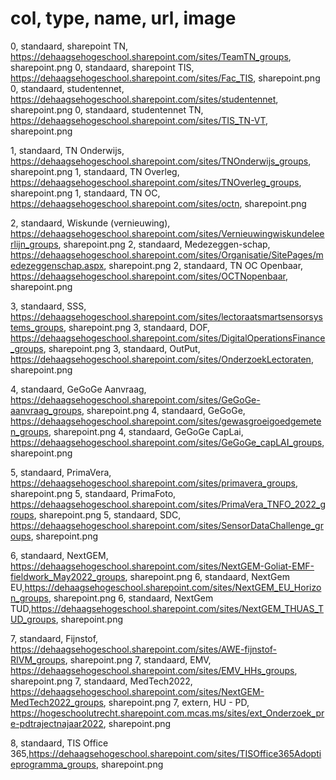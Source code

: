 # col, type, name, url, image
0, standaard, sharepoint TN, https://dehaagsehogeschool.sharepoint.com/sites/TeamTN_groups, sharepoint.png
0, standaard, sharepoint TIS, https://dehaagsehogeschool.sharepoint.com/sites/Fac_TIS, sharepoint.png
0, standaard, studentennet, https://dehaagsehogeschool.sharepoint.com/sites/studentennet, sharepoint.png
0, standaard, studentennet TN, https://dehaagsehogeschool.sharepoint.com/sites/TIS_TN-VT, sharepoint.png

1, standaard, TN Onderwijs, https://dehaagsehogeschool.sharepoint.com/sites/TNOnderwijs_groups, sharepoint.png
1, standaard, TN Overleg, https://dehaagsehogeschool.sharepoint.com/sites/TNOverleg_groups, sharepoint.png
1, standaard, TN OC, https://dehaagsehogeschool.sharepoint.com/sites/octn, sharepoint.png

2, standaard, Wiskunde (vernieuwing), https://dehaagsehogeschool.sharepoint.com/sites/Vernieuwingwiskundeleerlijn_groups, sharepoint.png
2, standaard, Medezeggen-schap, https://dehaagsehogeschool.sharepoint.com/sites/Organisatie/SitePages/medezeggenschap.aspx, sharepoint.png
2, standaard, TN OC Openbaar, https://dehaagsehogeschool.sharepoint.com/sites/OCTNopenbaar, sharepoint.png

3, standaard, SSS, https://dehaagsehogeschool.sharepoint.com/sites/lectoraatsmartsensorsystems_groups, sharepoint.png
3, standaard, DOF, https://dehaagsehogeschool.sharepoint.com/sites/DigitalOperationsFinance_groups, sharepoint.png
3, standaard, OutPut, https://dehaagsehogeschool.sharepoint.com/sites/OnderzoekLectoraten, sharepoint.png

4, standaard, GeGoGe Aanvraag, https://dehaagsehogeschool.sharepoint.com/sites/GeGoGe-aanvraag_groups, sharepoint.png
4, standaard, GeGoGe, https://dehaagsehogeschool.sharepoint.com/sites/gewasgroeigoedgemeten_groups, sharepoint.png
4, standaard, GeGoGe CapLai, https://dehaagsehogeschool.sharepoint.com/sites/GeGoGe_capLAI_groups, sharepoint.png

5, standaard, PrimaVera, https://dehaagsehogeschool.sharepoint.com/sites/primavera_groups, sharepoint.png
5, standaard, PrimaFoto, https://dehaagsehogeschool.sharepoint.com/sites/PrimaVera_TNFO_2022_groups, sharepoint.png
5, standaard, SDC, https://dehaagsehogeschool.sharepoint.com/sites/SensorDataChallenge_groups, sharepoint.png

6, standaard, NextGEM, https://dehaagsehogeschool.sharepoint.com/sites/NextGEM-Goliat-EMF-fieldwork_May2022_groups, sharepoint.png
6, standaard, NextGem EU,https://dehaagsehogeschool.sharepoint.com/sites/NextGEM_EU_Horizon_groups, sharepoint.png
6, standaard, NextGem TUD,https://dehaagsehogeschool.sharepoint.com/sites/NextGEM_THUAS_TUD_groups, sharepoint.png

7, standaard, Fijnstof, https://dehaagsehogeschool.sharepoint.com/sites/AWE-fijnstof-RIVM_groups, sharepoint.png
7, standaard, EMV, https://dehaagsehogeschool.sharepoint.com/sites/EMV_HHs_groups, sharepoint.png
7, standaard, MedTech2022, https://dehaagsehogeschool.sharepoint.com/sites/NextGEM-MedTech2022_groups, sharepoint.png
7, extern, HU - PD, https://hogeschoolutrecht.sharepoint.com.mcas.ms/sites/ext_Onderzoek_pre-pdtrajectnajaar2022, sharepoint.png

8, standaard, TIS Office 365,https://dehaagsehogeschool.sharepoint.com/sites/TISOffice365Adoptieprogramma_groups, sharepoint.png
